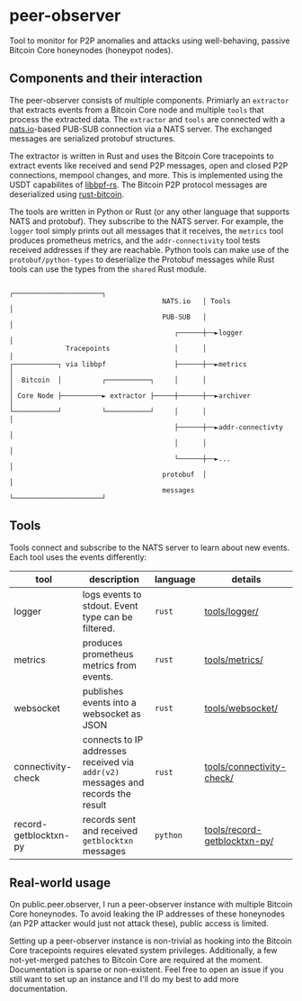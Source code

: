 # peer-observer

Tool to monitor for P2P anomalies and attacks using well-behaving, passive
Bitcoin Core honeynodes (honeypot nodes).

## Components and their interaction

The peer-observer consists of multiple components. Primiarly an `extractor` that
extracts events from a Bitcoin Core node and multiple `tools` that process the
extracted data. The `extractor` and `tools` are connected with a [nats.io]-based
PUB-SUB connection via a NATS server. The exchanged messages are serialized
protobuf structures.

The extractor is written in Rust and uses the Bitcoin Core tracepoints to extract
events like received and send P2P messages, open and closed P2P connections, mempool
changes, and more. This is implemented using the USDT capabilites of [libbpf-rs].
The Bitcoin P2P protocol messages are deserialized using [rust-bitcoin].

The tools are written in Python or Rust (or any other language that supports NATS
and protobuf). They subscribe to the NATS server. For example, the `logger` tool
simply prints out all messages that it receives, the `metrics` tool produces prometheus
metrics, and the `addr-connectivity` tool tests received addresses if they are reachable.
Python tools can make use of the `protobuf/python-types` to deserialize the Protobuf
messages while Rust tools can use the types from the `shared` Rust module.

```
                                                ┌──────────────────────┐
                                      NATS.io   │ Tools                │
                                      PUB-SUB   │                      │
                                         ┌──────┼──►logger             │
              Tracepoints                │      │                      │
┌───────────┐ via libbpf                 ├──────┼──►metrics            │
│  Bitcoin  │          ┌───────────┐     │      │                      │
│ Core Node ├──────────► extractor ├─────┼──────┼──►archiver           │
└───────────┘          └───────────┘     │      │                      │
                                         ├──────┼──►addr-connectivty   │
                                         │      │                      │
                                         └──────┼──►...                │
                                      protobuf  │                      │
                                      messages  └──────────────────────┘
```

[nats.io]: https://nats.io
[libbpf-rs]: https://github.com/libbpf/libbpf-rs
[rust-bitcoin]: https://github.com/rust-bitcoin/rust-bitcoin

## Tools

Tools connect and subscribe to the NATS server to learn about new events. Each
tool uses the events differently:

| **tool**              | **description**                                                                  | **language** | **details**                             |
|-----------------------|----------------------------------------------------------------------------------|--------------|-----------------------------------------|
| logger                | logs events to stdout. Event type can be filtered.                               | `rust`       | [tools/logger/](tools/logger)           |
| metrics               | produces prometheus metrics from events.                                         | `rust`       | [tools/metrics/](tools/metrics)         |
| websocket             | publishes events into a websocket as JSON                                        | `rust`       | [tools/websocket/](tools/websocket)     |
| connectivity-check    | connects to IP addresses received via `addr(v2)` messages and records the result | `rust`       | [tools/connectivity-check/](tools/connectivity-check)    |
| record-getblocktxn-py | records sent and received `getblocktxn` messages                                 | `python`     | [tools/record-getblocktxn-py/](tools/record-getblocktxn-py) |

## Real-world usage

On public.peer.observer, I run a peer-observer instance with multiple
Bitcoin Core honeynodes. To avoid leaking the IP addresses of these honeynodes
(an P2P attacker would just not attack these), public access is limited.

Setting up a peer-observer instance is non-trivial as hooking into the Bitcoin
Core tracepoints requires elevated system privileges. Additionally, a few not-yet-merged
patches to Bitcoin Core are required at the moment. Documentation is sparse
or non-existent. Feel free to open an issue if you still want to set up an instance and
I'll do my best to add more documentation.
